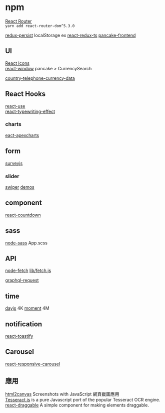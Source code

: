 # npm

[React Router](https://reactrouter.com/docs/en/v6/getting-started/installation#create-react-app)  
`yarn add react-router-dom^5.3.0`



[redux-persist](https://github.com/rt2zz/redux-persist) localStorage
ex [react-redux-ts](https://github.com/JacobHsu/react-redux-ts) [pancake-frontend](https://github.com/pancakeswap/pancake-frontend/blob/develop/src/state/index.ts)

## UI

[React Icons](https://react-icons.github.io/react-icons)   
[react-window](https://www.npmjs.com/package/react-window) pancake > CurrencySearch  

[country-telephone-currency-data](https://www.npmjs.com/package/country-telephone-currency-data)  

## React Hooks

[react-use](https://github.com/streamich/react-use)  
[react-typewriting-effect](https://github.com/tanmaylaud/react-typewriting-effect?tab=readme-ov-file)  

### charts

[eact-apexcharts](https://www.npmjs.com/package/react-apexcharts)  

## form

[surveyjs](https://surveyjs.io/form-library/documentation/get-started-react)

### slider 

[swiper](https://www.npmjs.com/package/swiper) [demos](https://swiperjs.com/demos)

## component 

[react-countdown](https://www.npmjs.com/package/react-countdown)  

## sass

[node-sass](https://www.npmjs.com/package/node-sass)
App.scss

## API

[node-fetch](https://www.npmjs.com/package/node-fetch) [lib/fetch.js](https://github.com/AmbireTech/wallet/blob/main/src/lib/fetch.js)  

[graphql-request](https://www.npmjs.com/package/graphql-request)

## time

[dayjs](https://www.npmjs.com/package/dayjs) 4K [moment](https://www.npmjs.com/package/moment) 4M

## notification

[react-toastify](https://www.npmjs.com/package/react-toastify)  

## Carousel

[react-responsive-carousel](https://www.npmjs.com/package/react-responsive-carousel)

## 應用

[html2canvas](https://html2canvas.hertzen.com/) Screenshots with JavaScript 網頁截圖應用  
[Tesseract.js](https://tesseract.projectnaptha.com/) is a pure Javascript port of the popular Tesseract OCR engine.  
[react-draggable](https://www.npmjs.com/package/react-draggable) A simple component for making elements draggable.

